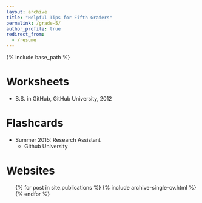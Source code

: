```yaml
---
layout: archive
title: "Helpful Tips for Fifth Graders"
permalink: /grade-5/
author_profile: true
redirect_from:
  - /resume
---
```


{% include base_path %}

Worksheets
======
* B.S. in GitHub, GitHub University, 2012


Flashcards
======
* Summer 2015: Research Assistant
  * Github University
 
  
Websites
======
  <ul>{% for post in site.publications %}
    {% include archive-single-cv.html %}
  {% endfor %}</ul>
  
